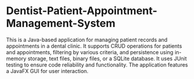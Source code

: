 # Dentist-Patient-Appointment-Management-System
This is a Java-based application for managing patient records and appointments in a dental clinic. It supports CRUD operations for patients and appointments, filtering by various criteria, and persistence using in-memory storage, text files, binary files, or a SQLite database. It uses JUnit testing to ensure code reliability and functionality. The application features a JavaFX GUI for user interaction.
